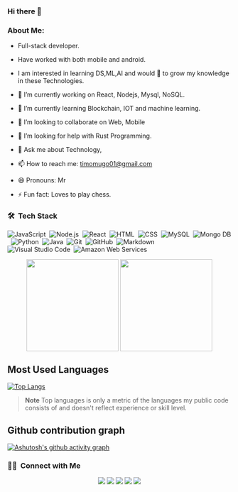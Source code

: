 ### Hi there 👋

### About Me:
 - Full-stack developer.
 - Have worked with both mobile and android.
 - I am interested in learning DS,ML,AI and would 💖 to grow my knowledge in these Technologies.

- 🔭 I’m currently working on React, Nodejs, Mysql, NoSQL.
- 🌱 I’m currently learning Blockchain, IOT and machine learning.
- 👯 I’m looking to collaborate on Web, Mobile
- 🤔 I’m looking for help with Rust Programming.
- 💬 Ask me about Technology,
- 📫 How to reach me: timomugo01@gmail.com
- 😄 Pronouns: Mr
- ⚡ Fun fact: Loves to play chess.

### 🛠 &nbsp;Tech Stack
![JavaScript](https://img.shields.io/badge/-JavaScript-05122A?style=flat&logo=javascript)&nbsp;
![Node.js](https://img.shields.io/badge/-Node.js-05122A?style=flat&logo=node.js)&nbsp;
![React](https://img.shields.io/badge/-React-05122A?style=flat&logo=react)&nbsp;
![HTML](https://img.shields.io/badge/-HTML-05122A?style=flat&logo=HTML5)&nbsp;
![CSS](https://img.shields.io/badge/-CSS-05122A?style=flat&logo=CSS3&logoColor=1572B6)&nbsp;
![MySQL](https://img.shields.io/badge/-MySQL-05122A?style=flat&logo=mysql)&nbsp;
![Mongo DB](https://img.shields.io/badge/-MongoDB-05122A?style=flat&logo=mongodb)&nbsp;
![Python](https://img.shields.io/badge/-Python-05122A?style=flat&logo=python)&nbsp;
![Java](https://img.shields.io/badge/-Java-05122A?style=flat&logo=Java&logoColor=FFA518)&nbsp;
![Git](https://img.shields.io/badge/-Git-05122A?style=flat&logo=git)&nbsp;
![GitHub](https://img.shields.io/badge/-GitHub-05122A?style=flat&logo=github)&nbsp;
![Markdown](https://img.shields.io/badge/-Markdown-05122A?style=flat&logo=markdown)\
![Visual Studio Code](https://img.shields.io/badge/-Visual%20Studio%20Code-05122A?style=flat&logo=visual-studio-code&logoColor=007ACC)&nbsp;
![Amazon Web Services](https://img.shields.io/badge/-Amazon%20Web%20Services-05122A?style=flat&logo=amazon-aws&logoColor=FF9900)&nbsp;

<p align="center">
<img height="207em" src="https://github-contribution-stats.vercel.app/api/?username=timguru" align="center"/>
<img height="207em" src="https://github-readme-stats.vercel.app/api/top-langs/?username=timguru&count_private=true&layout=compact&theme=chartreuse-light&langs_count=10" align="center"/>
</p>


## Most Used Languages

[![Top Langs](https://github-readme-stats.vercel.app/api/top-langs/?username=timothymugodev&layout=compact&theme=merko)](https://github.com/anuraghazra/github-readme-stats)

> **Note** Top languages is only a metric of the languages my public code consists of and doesn't reflect experience or skill level.

## Github contribution graph

[![Ashutosh's github activity graph](https://github-readme-activity-graph.cyclic.app/graph?username=timothymugodev&theme=gotham)](https://github.com/timothymugodev/github-readme-activity-graph)

### 🤝🏻 &nbsp;Connect with Me

<p align="center">
<a href="https://www.timothymugo.tech"><img src="https://img.shields.io/badge/-timothymugo.tech-3423A6?style=flat&logo=Google-Chrome&logoColor=white"/></a>
<a href="https://www.linkedin.com/in/timothy-mugo254"><img src="https://img.shields.io/badge/-Timothy%20Mugo-0077B5?style=flat&logo=Linkedin&logoColor=white"/></a>
<a href="mailto:timomugo01@gmail.com"><img src="https://img.shields.io/badge/-timomugo01@gmail.com-D14836?style=flat&logo=Gmail&logoColor=white"/></a>
<a href="https://www.instagram.com/timothy_gachengo"><img src="https://img.shields.io/badge/-@timothy_gachengo-E4405F?style=flat&logo=Instagram&logoColor=white"/></a>
<a href="https://web.facebook.com/timothy.mugo.35175"><img src="https://img.shields.io/badge/-@timothy-1877F2?style=flat&logo=Facebook&logoColor=white"/></a>
</p>

<!--
**Timguru/timguru** is a ✨ _special_ ✨ repository because its `README.md` (this file) appears on your GitHub profile.

Here are some ideas to get you started:

- 🔭 I’m currently working on ...
- 🌱 I’m currently learning ...
- 👯 I’m looking to collaborate on ...
- 🤔 I’m looking for help with ...
- 💬 Ask me about ...
- 📫 How to reach me: ...
- 😄 Pronouns: ...
- ⚡ Fun fact: ...
-->
